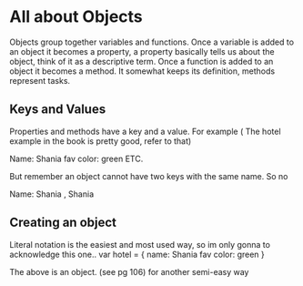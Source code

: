 # All about Objects

Objects group together variables and functions. Once a variable is added to an object it becomes a property, a property basically tells us about the object, think of it as a descriptive term.
Once a function is added to an object it becomes a method. It somewhat keeps its definition, methods represent tasks.

## Keys and Values

Properties and methods have a key and a value. For example ( The hotel example in the book is pretty good, refer to that)

Name: Shania
fav color: green
ETC.

But remember an object cannot have two keys with the same name. So no 

Name: Shania , Shania

## Creating an object

Literal notation is the easiest and most used way, so im only gonna to acknowledge this one..
 var hotel = {
     name: Shania
     fav color: green
 }

The above is an object. (see pg 106) for another semi-easy way
